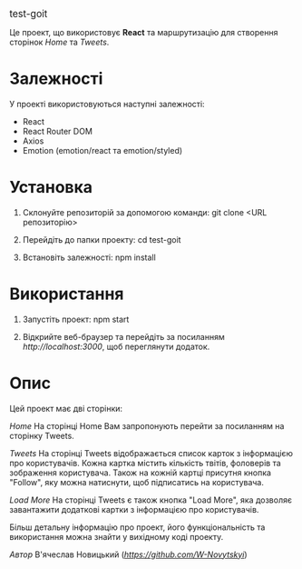 <big>test-goit</big>

Це проект, що використовує **React** та маршрутизацію для створення сторінок
_Home_ та _Tweets_.

# Залежності

У проекті використовуються наступні залежності:

- React
- React Router DOM
- Axios
- Emotion (emotion/react та emotion/styled)

# Установка

1. Склонуйте репозиторій за допомогою команди: git clone <URL репозиторію>

2. Перейдіть до папки проекту: cd test-goit

3. Встановіть залежності: npm install

# Використання

1. Запустіть проект: npm start

2. Відкрийте веб-браузер та перейдіть за посиланням _http://localhost:3000_, щоб
   переглянути додаток.

# Опис

Цей проект має дві сторінки:

_Home_ На сторінці Home Вам запропонують перейти за посиланням на сторінку
Tweets.

_Tweets_ На сторінці Tweets відображається список карток з інформацією про
користувачів. Кожна картка містить кількість твітів, фоловерів та зображення
користувача. Також на кожній картці присутня кнопка "Follow", яку можна
натиснути, щоб підписатись на користувача.

_Load More_ На сторінці Tweets є також кнопка "Load More", яка дозволяє
завантажити додаткові картки з інформацією про користувачів.

Більш детальну інформацію про проект, його функціональність та використання
можна знайти у вихідному коді проекту.

_Автор_ В'ячеслав Новицький (*https://github.com/W-Novytskyi*)
